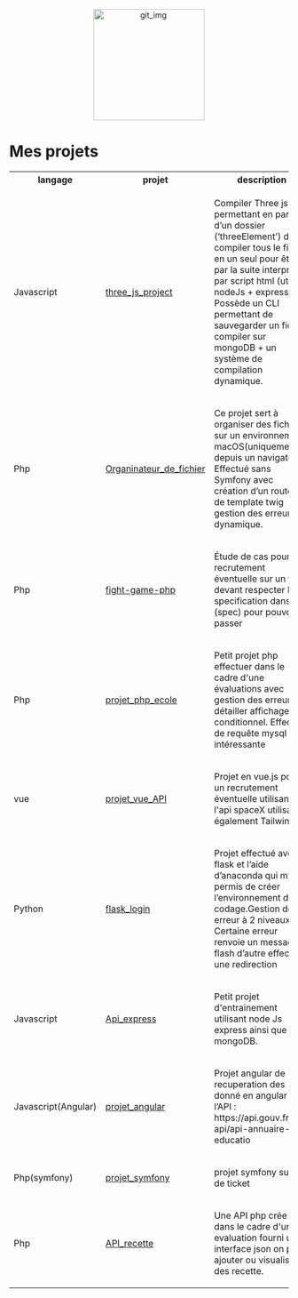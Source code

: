 

<div align="center">
<img width="200"  alt="git_img" src="https://github.com/user-attachments/assets/f677668a-b299-4681-9083-130d8b22c34d">
</div>

<h1>Mes projets </h1>

  <table>
    <tr>
      <th> langage </th>
      <th> projet </th>
      <th> description </th>
    </tr>
        <tr>
            <td> Javascript </td>
            <td><a href="https://github.com/jadbathore/three_js_project">three_js_project</a></td>
            <td> 
                <p>Compiler Three js permettant en partant d’un dossier (‘threeElement’) de compiler tous le fichier en un seul pour être par la suite interprété par script html (utilise nodeJs + express). Possède un CLI permettant de sauvegarder un fichier compiler sur mongoDB
                    + un système de compilation dynamique.</p>
            </td>
        </tr>
        <tr>
            <td> Php </td>
            <td><a href="https://github.com/jadbathore/Organinateur_de_fichier-">Organinateur_de_fichier</a></td>
            <td> 
                <p>
                    Ce projet sert à organiser des fichiers sur un environnement macOS(uniquement) depuis un navigateur. Effectué sans Symfony avec création d’un routeur de template twig gestion des erreur dynamique.</p>
            </td>
        </tr>
        <tr>
            <td> Php </td>
            <td><a href="https://github.com/jadbathore/fight-game-php">fight-game-php</a></td>
            <td> 
                <p>
                    Étude de cas pour un recrutement éventuelle sur un test devant respecter les specification dans (spec) pour pouvoir passer </p>
            </td>
        </tr>
        <tr>
            <td> Php </td>
            <td><a href="https://github.com/jadbathore/projet_php_ecole">projet_php_ecole</a></td>
            <td> 
                <p>
                Petit projet php effectuer dans le cadre d'une évaluations avec gestion des erreurs détailler affichage conditionnel.
                Effectuer de requête mysql intéressante
                </p>
        </tr>
       <tr>
            <td> vue </td>
            <td><a href="https://github.com/jadbathore/projet_vue_API">projet_vue_API</a></td>
            <td> 
                <p>
                 Projet en vue.js pour un recrutement éventuelle utilisant l'api spaceX utilisant également Tailwind  
                </p>
        </tr>
        <tr>
            <td> Python</td>
            <td><a href="https://github.com/jadbathore/flask_login">flask_login</a></td>
            <td> 
                <p>
                    Projet effectué avec flask et l’aide d’anaconda qui m’a permis de créer l’environnement de codage.Gestion des erreur à 2 niveaux Certaine erreur renvoie un message flash d’autre effectue une redirection 
                </p>
        </tr>
        <tr>
            <td> Javascript </td>
            <td><a href="https://github.com/jadbathore/Api_express">Api_express</a></td>
            <td> 
                <p>
                    Petit projet d'entrainement utilisant node Js express ainsi que mongoDB. 
                </p>
        </tr>
        <tr>
            <td> Javascript(Angular)</td>
            <td><a href="https://github.com/jadbathore/projet_angular">projet_angular</a></td>
            <td> 
                <p>
                    Projet angular de recuperation des donné en angular avec l’API : https://api.gouv.fr/les-api/api-annuaire-educatio
                </p>
        </tr>
        <tr>
            <td> Php(symfony)</td>
            <td><a href="https://github.com/jadbathore/projet_symfony">projet_symfony</a></td>
            <td> 
                <p>
                    projet symfony suivi de ticket 
                </p>
        </tr>
        <tr>
            <td> Php </td>
            <td><a href="https://github.com/jadbathore/API_recette">API_recette</a></td>
            <td> 
                <p>
Une API php crée dans le cadre d'une evaluation fourni un interface json on peux ajouter ou visualisé des recette.
                </p>
        </tr>
  </table>

